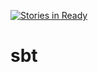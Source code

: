 [![Stories in Ready](https://badge.waffle.io/jaohaohsuan/sbt.png?label=ready&title=Ready)](https://waffle.io/jaohaohsuan/sbt)
# sbt
